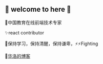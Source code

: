 ## 👋 welcome to here 👋

🤔中国教育在线前端技术专家

✨react contributor

💬保持学习，保持清醒，保持谦卑，⚡⚡Fighting

💬[华洛的博客](https://www.900t.cn)


